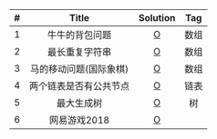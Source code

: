 |  #   |  Title  |        Solution        |  Tag  |
| :--: | :-----: | :--------------------: | :--: |
|  1   | 牛牛的背包问题 | [O](面试和笔试算法/1.牛牛的背包问题.md) | 数组 |
|  2   | 最长重复字符串 | [O](面试和笔试算法/2.最长重复字符串.md) | 数组 |
|  3   | 马的移动问题(国际象棋) | [O](面试和笔试算法/3.马的移动问题(国际象棋).md) | 数组 |
|  4   | 两个链表是否有公共节点 | [O](面试和笔试算法/4.两个链表是否有公共节点.md) | 链表 |
|  5   | 最大生成树 | [O](面试和笔试算法/5.最大生成树.md) | 树 |
|  6   | 网易游戏2018 | [O](面试和笔试算法/6.网易游戏2018.md) |  |

